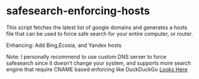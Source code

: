 # safesearch-enforcing-hosts
This script fetches the latest list of google domains and generates a hosts file
that can be used to force safe search for your entire computer, or router.

Enhancing: Add Bing,Ecosia, and Yandex hosts

Note: I personally recommend to use custom DNS server to force safesearch since it doesn't change your system, and supports more search engine that require CNAME based enforcing like DuckDuckGo [Looks Here](https://github.com/arfshl/adblock-dns-config/blob/main/docs/parental-resolver.md)

